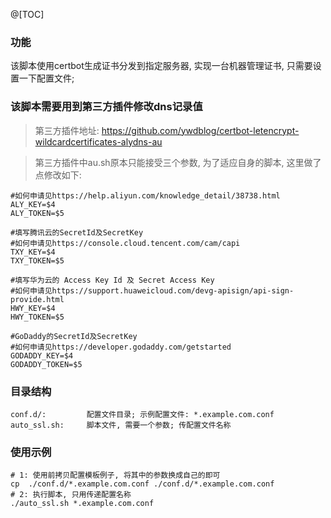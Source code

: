@[TOC]

### 功能

该脚本使用certbot生成证书分发到指定服务器, 实现一台机器管理证书, 只需要设置一下配置文件;

### 该脚本需要用到第三方插件修改dns记录值 

> 第三方插件地址: https://github.com/ywdblog/certbot-letencrypt-wildcardcertificates-alydns-au

> 第三方插件中au.sh原本只能接受三个参数, 为了适应自身的脚本, 这里做了点修改如下:
>
```
#如何申请见https://help.aliyun.com/knowledge_detail/38738.html
ALY_KEY=$4
ALY_TOKEN=$5

#填写腾讯云的SecretId及SecretKey
#如何申请见https://console.cloud.tencent.com/cam/capi
TXY_KEY=$4
TXY_TOKEN=$5

#填写华为云的 Access Key Id 及 Secret Access Key
#如何申请见https://support.huaweicloud.com/devg-apisign/api-sign-provide.html
HWY_KEY=$4
HWY_TOKEN=$5

#GoDaddy的SecretId及SecretKey
#如何申请见https://developer.godaddy.com/getstarted
GODADDY_KEY=$4
GODADDY_TOKEN=$5
```

### 目录结构
```
conf.d/:         配置文件目录; 示例配置文件: *.example.com.conf
auto_ssl.sh:     脚本文件, 需要一个参数; 传配置文件名称
```

### 使用示例

```
# 1: 使用前拷贝配置模板例子, 将其中的参数换成自己的即可
cp  ./conf.d/*.example.com.conf ./conf.d/*.example.com.conf
# 2: 执行脚本, 只用传递配置名称
./auto_ssl.sh *.example.com.conf    
```


